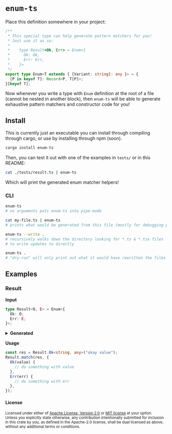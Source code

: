 # `enum-ts`

Place this definition somewhere in your project:

```typescript
/**
 * This special type can help generate pattern matchers for you!
 * Just use it as so:
 *
 *    type Result<Ok, Err> = Enum<{
 *      Ok: Ok,
 *      Err: Err,
 *    }>
 */
export type Enum<T extends { [Variant: string]: any }> = {
  [P in keyof T]: Record<P, T[P]>;
}[keyof T];
```

Now whenever you write a type with `Enum` definition at the root of a file (cannot be nested in another block), then
`enum-ts` will be able to generate exhaustive pattern matchers and constructor code for you!

## Install

This is currently just an executable you can install through compiling through cargo, or use by installing through npm (soon).

```sh
cargo install enum-ts
```

Then, you can test it out with one of the examples in `tests/` or in this README:

```sh
cat ./tests/result.ts | enum-ts
```

Which will print the generated enum matcher helpers!

### CLI

```sh
enum-ts
# no arguments puts enum-ts into pipe-mode

cat my-file.ts | enum-ts
# prints what would be generated from this file (mostly for debugging purposes)

enum-ts --write .
# recursively walks down the directory looking for *.ts & *.tsx files
# to write updates to directly

enum-ts .
# "dry-run" will only print out what it would have rewritten the files to if given the `--write` flag.
```

## Examples

### Result

**Input**

```typescript
type Result<O, E> = Enum<{
  Ok: O;
  Err: E;
}>;
```

<details>
  <summary><b>Generated</b></summary>

```typescript
export namespace Result {
  export function Ok<O, E>(contents: O): Result<O, E> {
    return { Ok: contents };
  }
  export function Err<O, E>(contents: E): Result<O, E> {
    return { Err: contents };
  }
  export function isOk<O, E>(item: Result<O, E>): item is { Ok: O } {
    return item != null && "Ok" in item;
  }
  export function isErr<O, E>(item: Result<O, E>): item is { Err: E } {
    return item != null && "Err" in item;
  }
  const unexpected = "Unexpected Enum variant for Result<O, E>";
  export function apply<O, E, R>(fns: {
    Ok(content: O): R;
    Err(content: E): R;
  }): (value: Result<O, E>) => R {
    return function matchResultApply(item) {
      return "Ok" in item
        ? fns.Ok(item.Ok)
        : "Err" in item
        ? fns.Err(item.Err)
        : (console.assert(false, unexpected, item) as never);
    };
  }
  export function match<O, E, R>(
    value: Result<O, E>,
    fns: {
      Ok(content: O): R;
      Err(content: E): R;
    }
  ): R {
    return apply(fns)(value);
  }
}
```

</details>

**Usage**

```typescript
const res = Result.Ok<string, any>("okay value");
Result.match(res, {
  Ok(value) {
    // do something with value
  },
  Err(err) {
    // do something with err
  },
});
```

#### License

<sup>
Licensed under either of <a href="LICENSE-APACHE">Apache License, Version
2.0</a> or <a href="LICENSE-MIT">MIT license</a> at your option.
</sup>

<br>

<sub>
Unless you explicitly state otherwise, any contribution intentionally submitted
for inclusion in this crate by you, as defined in the Apache-2.0 license, shall
be dual licensed as above, without any additional terms or conditions.
</sub>
